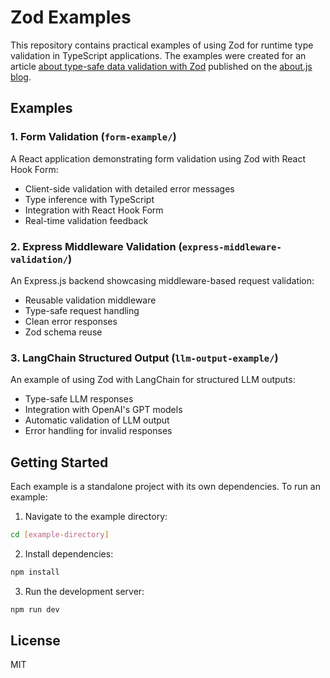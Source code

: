 # Zod Examples

This repository contains practical examples of using Zod for runtime type validation in TypeScript applications. The examples were created for an article [about type-safe data validation with Zod](https://www.aboutjs.dev/en/posts/zod-the-quiet-hero-of-modern-web-development) published on the [about.js blog](https://www.aboutjs.dev/en).

## Examples

### 1. Form Validation (`form-example/`)

A React application demonstrating form validation using Zod with React Hook Form:

-   Client-side validation with detailed error messages
-   Type inference with TypeScript
-   Integration with React Hook Form
-   Real-time validation feedback

### 2. Express Middleware Validation (`express-middleware-validation/`)

An Express.js backend showcasing middleware-based request validation:

-   Reusable validation middleware
-   Type-safe request handling
-   Clean error responses
-   Zod schema reuse

### 3. LangChain Structured Output (`llm-output-example/`)

An example of using Zod with LangChain for structured LLM outputs:

-   Type-safe LLM responses
-   Integration with OpenAI's GPT models
-   Automatic validation of LLM output
-   Error handling for invalid responses

## Getting Started

Each example is a standalone project with its own dependencies. To run an example:

1. Navigate to the example directory:

```bash
cd [example-directory]
```

2. Install dependencies:

```bash
npm install
```

3. Run the development server:

```bash
npm run dev
```

## License

MIT
